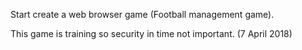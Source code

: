 Start create a web browser game (Football management game).

This game is training so security in time not important. (7 April 2018)
